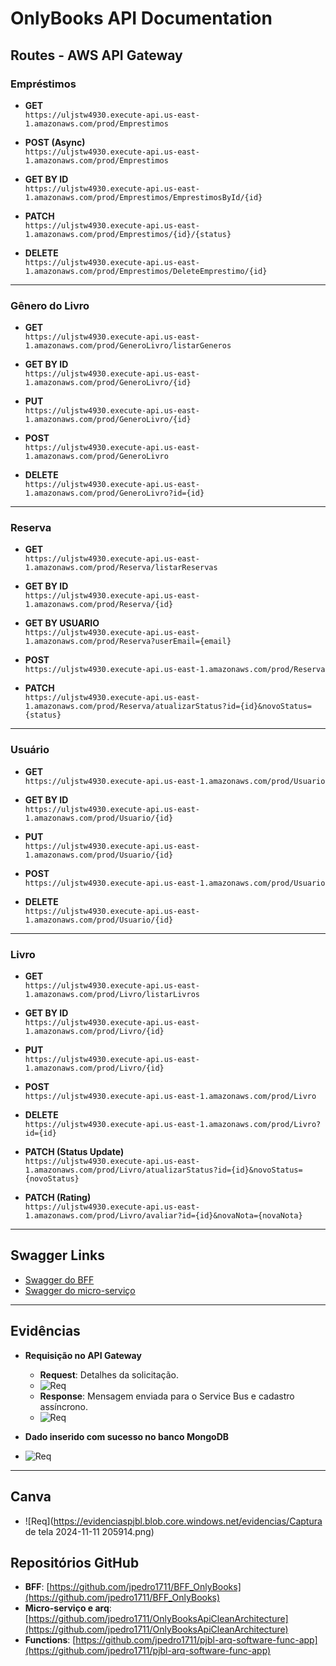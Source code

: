# OnlyBooks API Documentation

## Routes - AWS API Gateway

### Empréstimos

- **GET**  
  `https://uljstw4930.execute-api.us-east-1.amazonaws.com/prod/Emprestimos`

- **POST (Async)**  
  `https://uljstw4930.execute-api.us-east-1.amazonaws.com/prod/Emprestimos`

- **GET BY ID**  
  `https://uljstw4930.execute-api.us-east-1.amazonaws.com/prod/Emprestimos/EmprestimosById/{id}`

- **PATCH**  
  `https://uljstw4930.execute-api.us-east-1.amazonaws.com/prod/Emprestimos/{id}/{status}`

- **DELETE**  
  `https://uljstw4930.execute-api.us-east-1.amazonaws.com/prod/Emprestimos/DeleteEmprestimo/{id}`

---

### Gênero do Livro

- **GET**  
  `https://uljstw4930.execute-api.us-east-1.amazonaws.com/prod/GeneroLivro/listarGeneros`

- **GET BY ID**  
  `https://uljstw4930.execute-api.us-east-1.amazonaws.com/prod/GeneroLivro/{id}`

- **PUT**  
  `https://uljstw4930.execute-api.us-east-1.amazonaws.com/prod/GeneroLivro/{id}`

- **POST**  
  `https://uljstw4930.execute-api.us-east-1.amazonaws.com/prod/GeneroLivro`

- **DELETE**  
  `https://uljstw4930.execute-api.us-east-1.amazonaws.com/prod/GeneroLivro?id={id}`

---

### Reserva

- **GET**  
  `https://uljstw4930.execute-api.us-east-1.amazonaws.com/prod/Reserva/listarReservas`

- **GET BY ID**  
  `https://uljstw4930.execute-api.us-east-1.amazonaws.com/prod/Reserva/{id}`

- **GET BY USUARIO**  
  `https://uljstw4930.execute-api.us-east-1.amazonaws.com/prod/Reserva?userEmail={email}`

- **POST**  
  `https://uljstw4930.execute-api.us-east-1.amazonaws.com/prod/Reserva`

- **PATCH**  
  `https://uljstw4930.execute-api.us-east-1.amazonaws.com/prod/Reserva/atualizarStatus?id={id}&novoStatus={status}`

---

### Usuário

- **GET**  
  `https://uljstw4930.execute-api.us-east-1.amazonaws.com/prod/Usuario`

- **GET BY ID**  
  `https://uljstw4930.execute-api.us-east-1.amazonaws.com/prod/Usuario/{id}`

- **PUT**  
  `https://uljstw4930.execute-api.us-east-1.amazonaws.com/prod/Usuario/{id}`

- **POST**  
  `https://uljstw4930.execute-api.us-east-1.amazonaws.com/prod/Usuario`

- **DELETE**  
  `https://uljstw4930.execute-api.us-east-1.amazonaws.com/prod/Usuario/{id}`

---

### Livro

- **GET**  
  `https://uljstw4930.execute-api.us-east-1.amazonaws.com/prod/Livro/listarLivros`

- **GET BY ID**  
  `https://uljstw4930.execute-api.us-east-1.amazonaws.com/prod/Livro/{id}`

- **PUT**  
  `https://uljstw4930.execute-api.us-east-1.amazonaws.com/prod/Livro/{id}`

- **POST**  
  `https://uljstw4930.execute-api.us-east-1.amazonaws.com/prod/Livro`

- **DELETE**  
  `https://uljstw4930.execute-api.us-east-1.amazonaws.com/prod/Livro?id={id}`

- **PATCH (Status Update)**  
  `https://uljstw4930.execute-api.us-east-1.amazonaws.com/prod/Livro/atualizarStatus?id={id}&novoStatus={novoStatus}`

- **PATCH (Rating)**  
  `https://uljstw4930.execute-api.us-east-1.amazonaws.com/prod/Livro/avaliar?id={id}&novaNota={novaNota}`

---

## Swagger Links

- [Swagger do BFF](https://onlybooksbffcontainerapp.yellowocean-3bc779a1.northeurope.azurecontainerapps.io/swagger/index.html)
- [Swagger do micro-serviço](https://onlybookscontainerapp.yellowocean-3bc779a1.northeurope.azurecontainerapps.io/swagger/index.html)

---

## Evidências

- **Requisição no API Gateway**
  - **Request**: Detalhes da solicitação.
  - ![Req](https://evidenciaspjbl.blob.core.windows.net/evidencias/reqEvidencia.png)
  - **Response**: Mensagem enviada para o Service Bus e cadastro assíncrono.
  - ![Req](https://evidenciaspjbl.blob.core.windows.net/evidencias/resEvidencia.png)

- **Dado inserido com sucesso no banco MongoDB**
- ![Req](https://evidenciaspjbl.blob.core.windows.net/evidencias/dadoInserido.png)

---
## Canva
- ![Req](https://evidenciaspjbl.blob.core.windows.net/evidencias/Captura de tela 2024-11-11 205914.png)


## Repositórios GitHub

- **BFF**: [https://github.com/jpedro1711/BFF_OnlyBooks](https://github.com/jpedro1711/BFF_OnlyBooks)
- **Micro-serviço e arq**: [https://github.com/jpedro1711/OnlyBooksApiCleanArchitecture](https://github.com/jpedro1711/OnlyBooksApiCleanArchitecture)
- **Functions**: [https://github.com/jpedro1711/pjbl-arq-software-func-app](https://github.com/jpedro1711/pjbl-arq-software-func-app)

